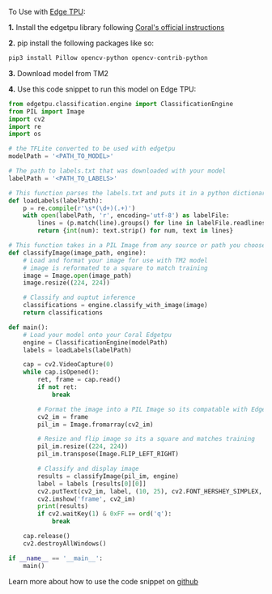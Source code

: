To Use with [Edge TPU](https://coral.withgoogle.com/):

**1.** Install the edgetpu library following [Coral's official instructions](https://coral.withgoogle.com/docs/edgetpu/api-intro/#install-the-library)

**2.** pip install the following packages like so:

```bash
pip3 install Pillow opencv-python opencv-contrib-python
```

**3.** Download model from TM2

**4.** Use this code snippet to run this model on Edge TPU:

```python
from edgetpu.classification.engine import ClassificationEngine
from PIL import Image
import cv2
import re
import os

# the TFLite converted to be used with edgetpu
modelPath = '<PATH_TO_MODEL>'

# The path to labels.txt that was downloaded with your model
labelPath = '<PATH_TO_LABELS>'

# This function parses the labels.txt and puts it in a python dictionary
def loadLabels(labelPath):
    p = re.compile(r'\s*(\d+)(.+)')
    with open(labelPath, 'r', encoding='utf-8') as labelFile:
        lines = (p.match(line).groups() for line in labelFile.readlines())
        return {int(num): text.strip() for num, text in lines}

# This function takes in a PIL Image from any source or path you choose
def classifyImage(image_path, engine):
    # Load and format your image for use with TM2 model
    # image is reformated to a square to match training
    image = Image.open(image_path)
    image.resize((224, 224))

    # Classify and ouptut inference
    classifications = engine.classify_with_image(image)
    return classifications

def main():
    # Load your model onto your Coral Edgetpu
    engine = ClassificationEngine(modelPath)
    labels = loadLabels(labelPath)

    cap = cv2.VideoCapture(0)
    while cap.isOpened():
        ret, frame = cap.read()
        if not ret:
            break

        # Format the image into a PIL Image so its compatable with Edge TPU
        cv2_im = frame
        pil_im = Image.fromarray(cv2_im)

        # Resize and flip image so its a square and matches training
        pil_im.resize((224, 224))
        pil_im.transpose(Image.FLIP_LEFT_RIGHT)

        # Classify and display image
        results = classifyImage(pil_im, engine)
        label = labels [results[0][0]]
        cv2.putText(cv2_im, label, (10, 25), cv2.FONT_HERSHEY_SIMPLEX, 0.75, (0, 255, 0), 2)
        cv2.imshow('frame', cv2_im)
        print(results)
        if cv2.waitKey(1) & 0xFF == ord('q'):
            break

    cap.release()
    cv2.destroyAllWindows()

if __name__ == '__main__':
    main()
```

Learn more about how to use the code snippet on [github](https://github.com/google-coral/examples-camera)
